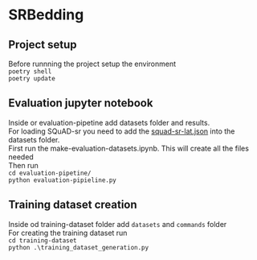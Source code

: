 # SRBedding

## Project setup
Before runnning the project setup the environment  
`poetry shell`  
`poetry update`  

## Evaluation jupyter notebook
Inside or evaluation-pipetine add datasets folder and results.  
For loading SQuAD-sr you need to add the [squad-sr-lat.json](https://www.kaggle.com/datasets/aleksacvetanovic/squad-sr) into the datasets folder.  
First run the make-evaluation-datasets.ipynb. This will create all the files needed  
Then run  
`cd evaluation-pipetine/`  
`python evaluation-pipieline.py`  


## Training dataset creation  
Inside od training-dataset folder add `datasets` and `commands` folder  
For creating the training dataset run  
`cd training-dataset`  
`python .\training_dataset_generation.py`  